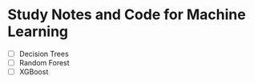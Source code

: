 # Study Notes and Code for Machine Learning

- [ ] Decision Trees
- [ ] Random Forest
- [ ] XGBoost
